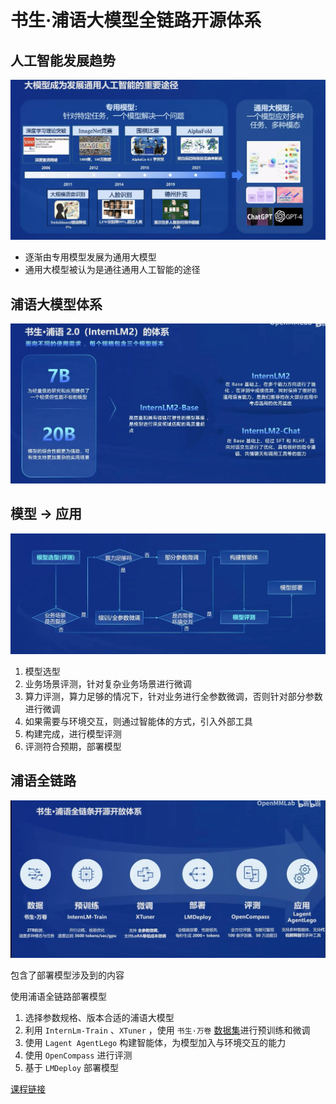 # 书生·浦语大模型全链路开源体系

## 人工智能发展趋势

![image-20240524200211567](https://github.com/la-gluha/InternStudioCamp4/blob/main/chapter1/img/image-20240524200211567.png)

- 逐渐由专用模型发展为通用大模型
- 通用大模型被认为是通往通用人工智能的途径



## 浦语大模型体系

![image-20240524200435930](https://github.com/la-gluha/InternStudioCamp4/blob/main/chapter1/img/image-20240524200435930.png)

 

## 模型 -> 应用

![image-20240524201132669](https://github.com/la-gluha/InternStudioCamp4/blob/main/chapter1/img/image-20240524201132669.png)

1. 模型选型
2. 业务场景评测，针对复杂业务场景进行微调
3. 算力评测，算力足够的情况下，针对业务进行全参数微调，否则针对部分参数进行微调
4. 如果需要与环境交互，则通过智能体的方式，引入外部工具
5. 构建完成，进行模型评测
6. 评测符合预期，部署模型



## 浦语全链路

![image-20240524201456637](https://github.com/la-gluha/InternStudioCamp4/blob/main/chapter1/img/image-20240524201456637.png)

包含了部署模型涉及到的内容

使用浦语全链路部署模型

1. 选择参数规格、版本合适的浦语大模型
2. 利用 `InternLm-Train` 、`XTuner` ，使用 `书生·万卷` [数据集](https://opendatalab.org.cn)进行预训练和微调
3. 使用 `Lagent AgentLego` 构建智能体，为模型加入与环境交互的能力
4. 使用 `OpenCompass` 进行评测
5. 基于 `LMDeploy` 部署模型



[课程链接](https://www.bilibili.com/video/BV1Vx421X72D/?vd_source=e3b4abfe5ea1aeac11479968ee76a88e)

